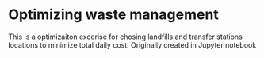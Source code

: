 # Optimizing waste management
This is a optimizaiton excerise for chosing landfills and transfer stations locations to minimize total daily cost.
Originally created in Jupyter notebook
